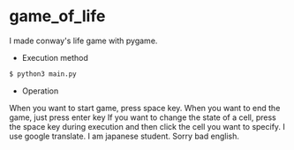 # game_of_life
I made conway's life game with pygame.
- Execution method

```sh
$ python3 main.py
```

- Operation

When you want to start game, press space key.
When you want to end the game, just press enter key
If you want to change the state of a cell, press the space key during execution and then click the cell you want to specify. 
I use google translate. I am japanese student.
Sorry bad english.